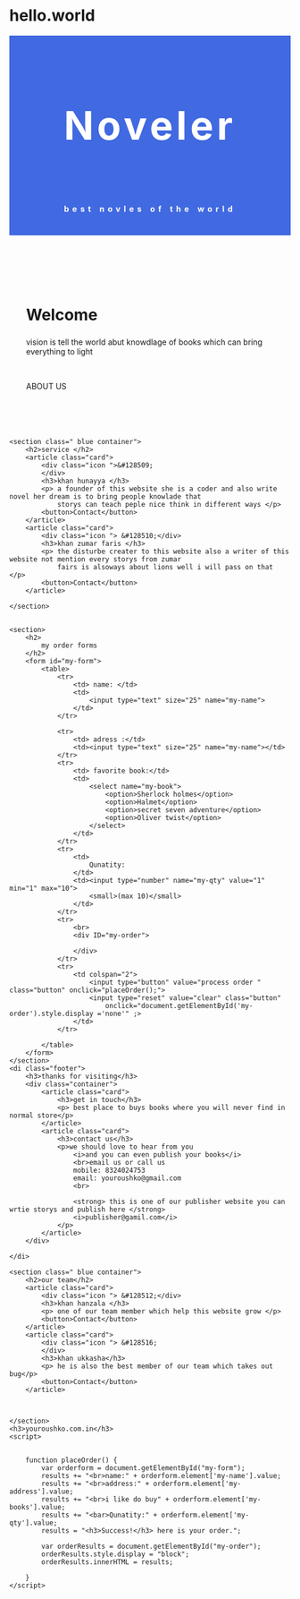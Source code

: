 # hello.world

<!DOCTYPE html>
<html>

<head>
    <meta charset="utf-8">
    <title> my website </title>
</head>
<style>
    :root {
        --gradient: linear-gradient(45deg,
                #ebfafa,
                #d6f5f5,
                #c2f0f0,
                #adebeb,
                #99e6e6,
                #85e0e0,
                #70dbdb,
                #4da6ff,
                #66b3ff,
                #80bfff,
                #99ccff,
                #b3d9ff,
                #cce6ff,
                #3399ff,
                #1a8cff,
                #0080ff,
                #0073e6,
                #0066cc,
                #0059b3,
                #004d99,
                #004080,
                #003366,
                #00264d);
        --gradient-2: linear-gradient(55deg,
                #3366ff,
                #1a53ff,
                #0040ff,
                #cc0099,
                #b30086,
                #990073);
    }

    body {

        font-family: tahoma;
        text-align: center;
        background-image: var(--gradient);
        background-size: 400%;
        animation: bg-animation 3s infinite alternate;
    }

    @keyframes bg-animation {
        0% {
            background-position: left;
        }

        100% {
            background-position: right;
        }
    }



    header {
        letter-spacing: 6px;
        background: royalblue;
        padding: 20px;
        color: white;
    }

    h2 {
        font-size: 2em;
        width: 100%;
    }

    section {
        padding: 30px;
        margin-bottom: 40px;
    }

    .container {
        display: flex;
        justify-content: center;
        flex-wrap: wrap;
    }

    .card {
        border: 1px solid #ccc;
        background-color: ivory;
        margin: 25px;
        padding: 25px;
        box-shadow: rgba(110, 95, 95, 0.2);
    }

    .icon {
        font-size: 8em;
        padding: 25px;
    }

    button,
    .button {
        background: royalblue;
        border: 0;
        color: white;
        padding: 10px;
        width: 100%;
        margin-bottom: 100px;
    }

    @media screen and (min-width: 50em) {

        .card {
            flex-basis: 325px;
        }

        header h1 {
            font-size: 5em;
        }

    }

    .blue {
        background: teal;
    }

    td {
        padding: 10px;
    }

    table {
        margin: auto;
    }

    #my-order {
        background-color: #29c1c4;
        padding: 25PX;
        display: none;
    }

    .footer {
        background-color: gray;

    }
</style>

<body>
    <header>
        <h1>Noveler<h1>
                <h4>best novles of the world</h4>
    </header>
    <section>
        <h2>Welcome</h2>
        <p>vision is tell the world abut knowdlage of books which can bring everything to light</p> <br>
        <p>ABOUT US</p>
    </section>

    <section class=" blue container">
        <h2>service </h2>
        <article class="card">
            <div class="icon ">&#128509;
            </div>
            <h3>khan hunayya </h3>
            <p> a founder of this website she is a coder and also write novel her dream is to bring people knowlade that
                storys can teach peple nice think in different ways </p>
            <button>Contact</button>
        </article>
        <article class="card">
            <div class="icon "> &#128510;</div>
            <h3>khan zumar faris </h3>
            <p> the disturbe creater to this website also a writer of this website not mention every storys from zumar
                fairs is alsoways about lions well i will pass on that </p>
            <button>Contact</button>
        </article>

    </section>


    <section>
        <h2>
            my order forms
        </h2>
        <form id="my-form">
            <table>
                <tr>
                    <td> name: </td>
                    <td>
                        <input type="text" size="25" name="my-name">
                    </td>
                </tr>

                <tr>
                    <td> adress :</td>
                    <td><input type="text" size="25" name="my-name"></td>
                </tr>
                <tr>
                    <td> favorite book:</td>
                    <td>
                        <select name="my-book">
                            <option>Sherlock holmes</option>
                            <option>Halmet</option>
                            <option>secret seven adventure</option>
                            <option>Oliver twist</option>
                        </select>
                    </td>
                </tr>
                <tr>
                    <td>
                        Qunatity:
                    </td>
                    <td><input type="number" name="my-qty" value="1" min="1" max="10">
                        <small>(max 10)</small>
                    </td>
                </tr>
                <tr>
                    <br>
                    <div ID="my-order">

                    </div>
                </tr>
                <tr>
                    <td colspan="2">
                        <input type="button" value="process order " class="button" onclick="placeOrder();">
                        <input type="reset" value="clear" class="button"
                            onclick="document.getElementById('my-order').style.display ='none'" ;>
                    </td>
                </tr>

            </table>
        </form>
    </section>
    <di class="footer">
        <h3>thanks for visiting</h3>
        <div class="container">
            <article class="card">
                <h3>get in touch</h3>
                <p> best place to buys books where you will never find in normal store</p>
            </article>
            <article class="card">
                <h3>contact us</h3>
                <p>we should love to hear from you
                    <i>and you can even publish your books</i>
                    <br>email us or call us
                    mobile: 8324024753
                    email: youroushko@gmail.com
                    <br>

                    <strong> this is one of our publisher website you can wrtie storys and publish here </strong>
                    <i>publisher@gamil.com</i>
                </p>
            </article>
        </div>

    </di>

    <section class=" blue container">
        <h2>our team</h2>
        <article class="card">
            <div class="icon "> &#128512;</div>
            <h3>khan hanzala </h3>
            <p> one of our team member which help this website grow </p>
            <button>Contact</button>
        </article>
        <article class="card">
            <div class="icon "> &#128516;
            </div>
            <h3>khan ukkasha</h3>
            <p> he is also the best member of our team which takes out bug</p>
            <button>Contact</button>
        </article>



    </section>
    <h3>youroushko.com.in</h3>
    <script>


        function placeOrder() {
            var orderform = document.getElementById("my-form");
            results += "<br>name:" + orderform.element['my-name'].value;
            results += "<br>address:" + orderform.element['my-address'].value;
            results += "<br>i like do buy" + orderform.element['my-books'].value;
            results += "<bar>Qunatity:" + orderform.element['my-qty'].value;
            results = "<h3>Success!</h3> here is your order.";

            var orderResults = document.getElementById("my-order");
            orderResults.style.display = "block";
            orderResults.innerHTML = results;

        }
    </script>

</body>

</html>
